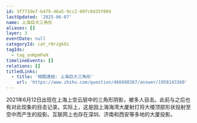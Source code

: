 ```yaml
---
id: 3f773de7-b479-46a5-9cc2-09fc0d35f094
lastUpdated: '2025-06-07'
name: 上海巨大三角形
aliases: []
layer: 3
eventDate: null
categoryId: cat_r0rzgkOi
tagIds:
  - tag_onKpmFeH
timelineEvents: []
relations: []
titledLinks:
  - title: '相關連結: 上海巨大三角形'
    url: 'https://www.zhihu.com/question/466680367/answer/1958143360'
---
```

2021年6月12日出现在上海上空云层中的三角形阴影，被多人目击。此前与之后也有对此现象的目击记录。实际上，这是因上海海湾大厦射灯将大楼顶部形状投射至空中而产生的投影。互联网上也存在深圳、济南和西安等多地的大厦投影。
